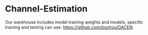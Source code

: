 # Channel-Estimation

Our warehouse includes model training weights and models, specific training and testing can use: https://github.com/bgzhou/DACEN.
